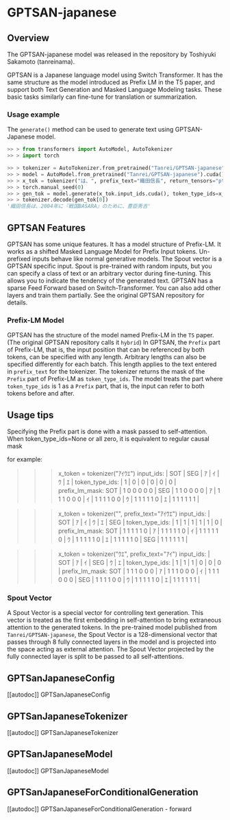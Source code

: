 <!--Copyright 2023 The HuggingFace Team. All rights reserved.

Licensed under the Apache License, Version 2.0 (the "License"); you may not use this file except in compliance with
the License. You may obtain a copy of the License at

http://www.apache.org/licenses/LICENSE-2.0

Unless required by applicable law or agreed to in writing, software distributed under the License is distributed on
an "AS IS" BASIS, WITHOUT WARRANTIES OR CONDITIONS OF ANY KIND, either express or implied. See the License for the
specific language governing permissions and limitations under the License.

⚠️ Note that this file is in Markdown but contain specific syntax for our doc-builder (similar to MDX) that may not be
rendered properly in your Markdown viewer.

-->

# GPTSAN-japanese

## Overview

The GPTSAN-japanese model was released in the repository by Toshiyuki Sakamoto (tanreinama).

GPTSAN is a Japanese language model using Switch Transformer. It has the same structure as the model introduced as Prefix LM
in the T5 paper, and support both Text Generation and Masked Language Modeling tasks. These basic tasks similarly can
fine-tune for translation or summarization.

### Usage example

The `generate()` method can be used to generate text using GPTSAN-Japanese model.

```python
>> > from transformers import AutoModel, AutoTokenizer
>> > import torch

>> > tokenizer = AutoTokenizer.from_pretrained("Tanrei/GPTSAN-japanese")
>> > model = AutoModel.from_pretrained("Tanrei/GPTSAN-japanese").cuda()
>> > x_tok = tokenizer("は、", prefix_text="織田信長", return_tensors="pt")
>> > torch.manual_seed(0)
>> > gen_tok = model.generate(x_tok.input_ids.cuda(), token_type_ids=x_tok.token_type_ids.cuda(), max_new_tokens=20)
>> > tokenizer.decode(gen_tok[0])
'織田信長は、2004年に『戦国BASARA』のために、豊臣秀吉'
```

## GPTSAN Features

GPTSAN has some unique features. It has a model structure of Prefix-LM. It works as a shifted Masked Language Model for Prefix Input tokens. Un-prefixed inputs behave like normal generative models.
The Spout vector is a GPTSAN specific input. Spout is pre-trained with random inputs, but you can specify a class of text or an arbitrary vector during fine-tuning. This allows you to indicate the tendency of the generated text.
GPTSAN has a sparse Feed Forward based on Switch-Transformer. You can also add other layers and train them partially. See the original GPTSAN repository for details.

### Prefix-LM Model

GPTSAN has the structure of the model named Prefix-LM in the `T5` paper. (The original GPTSAN repository calls it `hybrid`)
In GPTSAN, the `Prefix` part of Prefix-LM, that is, the input position that can be referenced by both tokens, can be specified with any length.
Arbitrary lengths can also be specified differently for each batch.
This length applies to the text entered in `prefix_text` for the tokenizer.
The tokenizer returns the mask of the `Prefix` part of Prefix-LM as `token_type_ids`.
The model treats the part where `token_type_ids` is 1 as a `Prefix` part, that is, the input can refer to both tokens before and after.

## Usage tips

Specifying the Prefix part is done with a mask passed to self-attention.
When token_type_ids=None or all zero, it is equivalent to regular causal mask

for example:

>>> x_token = tokenizer("ｱｲｳｴ")
input_ids:      | SOT | SEG | ｱ | ｲ | ｳ | ｴ |
token_type_ids: | 1   | 0   | 0 | 0 | 0 | 0 |
prefix_lm_mask:
SOT | 1 0 0 0 0 0 |
SEG | 1 1 0 0 0 0 |
ｱ   | 1 1 1 0 0 0 |
ｲ   | 1 1 1 1 0 0 |
ｳ   | 1 1 1 1 1 0 |
ｴ   | 1 1 1 1 1 1 |

>>> x_token = tokenizer("", prefix_text="ｱｲｳｴ")
input_ids:      | SOT | ｱ | ｲ | ｳ | ｴ | SEG |
token_type_ids: | 1   | 1 | 1 | 1 | 1 | 0  |
prefix_lm_mask:
SOT | 1 1 1 1 1 0 |
ｱ   | 1 1 1 1 1 0 |
ｲ   | 1 1 1 1 1 0 |
ｳ   | 1 1 1 1 1 0 |
ｴ   | 1 1 1 1 1 0 |
SEG | 1 1 1 1 1 1 |

>>> x_token = tokenizer("ｳｴ", prefix_text="ｱｲ")
input_ids:      | SOT | ｱ | ｲ | SEG | ｳ | ｴ |
token_type_ids: | 1   | 1 | 1 | 0   | 0 | 0 |
prefix_lm_mask:
SOT | 1 1 1 0 0 0 |
ｱ   | 1 1 1 0 0 0 |
ｲ   | 1 1 1 0 0 0 |
SEG | 1 1 1 1 0 0 |
ｳ   | 1 1 1 1 1 0 |
ｴ   | 1 1 1 1 1 1 |

### Spout Vector

A Spout Vector is a special vector for controlling text generation.
This vector is treated as the first embedding in self-attention to bring extraneous attention to the generated tokens.
In the pre-trained model published from `Tanrei/GPTSAN-japanese`, the Spout Vector is a 128-dimensional vector that passes through 8 fully connected layers in the model and is projected into the space acting as external attention.
The Spout Vector projected by the fully connected layer is split to be passed to all self-attentions.

## GPTSanJapaneseConfig

[[autodoc]] GPTSanJapaneseConfig

## GPTSanJapaneseTokenizer

[[autodoc]] GPTSanJapaneseTokenizer

## GPTSanJapaneseModel

[[autodoc]] GPTSanJapaneseModel

## GPTSanJapaneseForConditionalGeneration

[[autodoc]] GPTSanJapaneseForConditionalGeneration
    - forward
